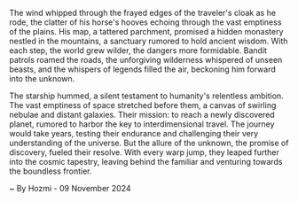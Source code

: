 
The wind whipped through the frayed edges of the traveler's cloak as he rode, the clatter of his horse's hooves echoing through the vast emptiness of the plains. His map, a tattered parchment, promised a hidden monastery nestled in the mountains, a sanctuary rumored to hold ancient wisdom. With each step, the world grew wilder, the dangers more formidable. Bandit patrols roamed the roads, the unforgiving wilderness whispered of unseen beasts, and the whispers of legends filled the air, beckoning him forward into the unknown.

The starship hummed, a silent testament to humanity's relentless ambition. The vast emptiness of space stretched before them, a canvas of swirling nebulae and distant galaxies. Their mission: to reach a newly discovered planet, rumored to harbor the key to interdimensional travel. The journey would take years, testing their endurance and challenging their very understanding of the universe. But the allure of the unknown, the promise of discovery, fueled their resolve. With every warp jump, they leaped further into the cosmic tapestry, leaving behind the familiar and venturing towards the boundless frontier. 

~ By Hozmi - 09 November 2024
